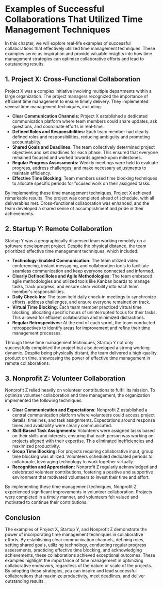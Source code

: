 Examples of Successful Collaborations That Utilized Time Management Techniques
==========================================================================================

In this chapter, we will explore real-life examples of successful collaborations that effectively utilized time management techniques. These examples serve as inspiration and provide valuable insights into how time management strategies can optimize collaborative efforts and lead to outstanding results.

**1. Project X: Cross-Functional Collaboration**
------------------------------------------------

Project X was a complex initiative involving multiple departments within a large organization. The project managers recognized the importance of efficient time management to ensure timely delivery. They implemented several time management techniques, including:

* **Clear Communication Channels:** Project X established a dedicated communication platform where team members could share updates, ask questions, and coordinate efforts in real-time.
* **Defined Roles and Responsibilities:** Each team member had clearly defined roles and responsibilities, reducing ambiguity and promoting accountability.
* **Shared Goals and Deadlines:** The team collectively determined project objectives and set deadlines for each phase. This ensured that everyone remained focused and worked towards agreed-upon milestones.
* **Regular Progress Assessments:** Weekly meetings were held to evaluate progress, address challenges, and make necessary adjustments to maintain efficiency.
* **Effective Time Blocking:** Team members used time blocking techniques to allocate specific periods for focused work on their assigned tasks.

By implementing these time management techniques, Project X achieved remarkable results. The project was completed ahead of schedule, with all deliverables met. Cross-functional collaboration was enhanced, and the team developed a shared sense of accomplishment and pride in their achievements.

**2. Startup Y: Remote Collaboration**
--------------------------------------

Startup Y was a geographically dispersed team working remotely on a software development project. Despite the physical distance, the team prioritized effective time management techniques, which included:

* **Technology-Enabled Communication:** The team utilized video conferencing, instant messaging, and collaboration tools to facilitate seamless communication and keep everyone connected and informed.
* **Clearly Defined Roles and Agile Methodologies:** The team embraced agile methodologies and utilized tools like Kanban boards to manage tasks, track progress, and ensure clear visibility into each team member's responsibilities.
* **Daily Check-Ins:** The team held daily check-in meetings to synchronize efforts, address challenges, and ensure everyone remained on track.
* **Virtual Time Blocking:** Each team member practiced virtual time blocking, allocating specific hours of uninterrupted focus for their tasks. This allowed for efficient collaboration and minimized distractions.
* **Regular Retrospectives:** At the end of each sprint, the team conducted retrospectives to identify areas for improvement and refine their time management processes.

Through these time management techniques, Startup Y not only successfully completed the project but also developed a strong working dynamic. Despite being physically distant, the team delivered a high-quality product on time, showcasing the power of effective time management in remote collaborations.

**3. Nonprofit Z: Volunteer Collaboration**
-------------------------------------------

Nonprofit Z relied heavily on volunteer contributions to fulfill its mission. To optimize volunteer collaboration and time management, the organization implemented the following techniques:

* **Clear Communication and Expectations:** Nonprofit Z established a central communication platform where volunteers could access project details, timelines, and task assignments. Expectations around response times and availability were clearly communicated.
* **Skill-Based Task Assignments:** Volunteers were assigned tasks based on their skills and interests, ensuring that each person was working on projects aligned with their expertise. This eliminated inefficiencies and maximized productivity.
* **Group Time Blocking:** For projects requiring collaborative input, group time blocking was utilized. Volunteers scheduled dedicated periods to collaborate, leveraging technology to work together virtually.
* **Recognition and Appreciation:** Nonprofit Z regularly acknowledged and celebrated volunteer contributions, fostering a positive and supportive environment that motivated volunteers to invest their time and effort.

By implementing these time management techniques, Nonprofit Z experienced significant improvements in volunteer collaboration. Projects were completed in a timely manner, and volunteers felt valued and motivated to continue their contributions.

**Conclusion**
--------------

The examples of Project X, Startup Y, and Nonprofit Z demonstrate the power of incorporating time management techniques in collaborative efforts. By establishing clear communication channels, defining roles, setting shared goals, utilizing technology, conducting regular progress assessments, practicing effective time blocking, and acknowledging achievements, these collaborations achieved exceptional outcomes. These examples highlight the importance of time management in optimizing collaborative endeavors, regardless of the nature or scale of the projects. By adopting these strategies, you can inspire and lead successful collaborations that maximize productivity, meet deadlines, and deliver outstanding results.

